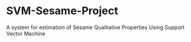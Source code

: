 # SVM-Sesame-Project
A  system for estimation of Sesame Qualitative Properties Using Support Vector Machine
